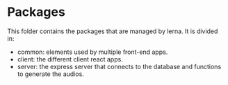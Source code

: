 # Packages

This folder contains the packages that are managed by lerna. 
It is divided in:

- common: elements used by multiple front-end apps.
- client: the different client react apps.
- server: the express server that connects to the database and functions to generate the audios.
